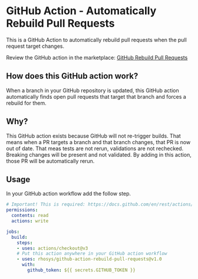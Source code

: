 # GitHub Action - Automatically Rebuild Pull Requests
This is a GitHub Action to automatically rebuild pull requests when the pull request target changes.

Review the GitHub action in the marketplace: [GitHub Rebuild Pull Requests](https://github.com/marketplace/actions/github-rebuild-pull-requests)

## How does this GitHub action work?
When a branch in your GitHub repository is updated, this GitHub action automatically finds open pull requests that target that branch and forces a rebuild for them.

## Why?
This GitHub action exists because GitHub will not re-trigger builds. That means when a PR targets a branch and that branch changes, that PR is now out of date. That meas tests are not rerun, validations are not rechecked. Breaking changes will be present and not validated. By adding in this action, those PR will be automatically rerun.

## Usage
In your GitHub action workflow add the follow step.

```yaml
# Important! This is required: https://docs.github.com/en/rest/actions/workflow-jobs?apiVersion=2022-11-28
permissions:
  contents: read
  actions: write

jobs:
  build:
    steps:
    - uses: actions/checkout@v3
    # Put this action anywhere in your GitHub action workflow
    - uses: rhosys/github-action-rebuild-pull-requests@v1.0
      with:
        github_token: ${{ secrets.GITHUB_TOKEN }}
```
